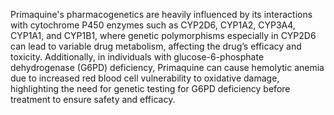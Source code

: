 Primaquine's pharmacogenetics are heavily influenced by its interactions with cytochrome P450 enzymes such as CYP2D6, CYP1A2, CYP3A4, CYP1A1, and CYP1B1, where genetic polymorphisms especially in CYP2D6 can lead to variable drug metabolism, affecting the drug’s efficacy and toxicity. Additionally, in individuals with glucose-6-phosphate dehydrogenase (G6PD) deficiency, Primaquine can cause hemolytic anemia due to increased red blood cell vulnerability to oxidative damage, highlighting the need for genetic testing for G6PD deficiency before treatment to ensure safety and efficacy.